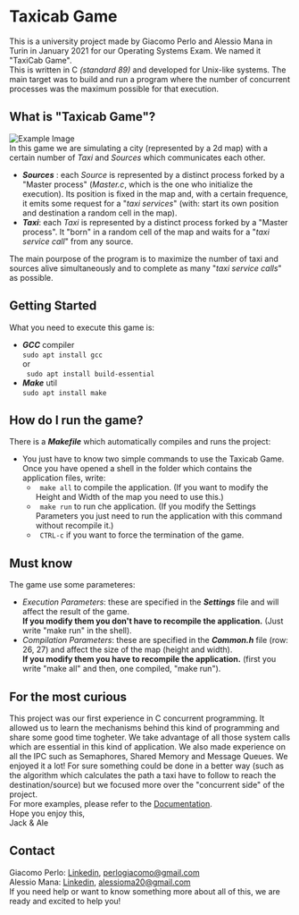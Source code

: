 # Taxicab Game
This is a university project made by Giacomo Perlo and Alessio Mana in Turin in January 2021 for our Operating Systems Exam. 
We named it "TaxiCab Game". </br>
This is written in C *(standard 89)* and developed for Unix-like systems.
The main target was to build and run a program where the number of concurrent processes was the maximum possible for that execution.

## What is "Taxicab Game"?

![Example Image](https://drive.google.com/uc?export=view&id=1ttWKm6Utmnda7krZtkHu3dKhkAXgp2Xr)<br/>
In this game we are simulating a city (represented by a 2d map) with a certain number of *Taxi* and *Sources* which communicates each other. <br/>
- ***Sources*** : each *Source* is represented by a distinct process forked by a "Master process" (*Master.c*, which is the one who initialize the execution). Its position is fixed in the map and, with a certain frequence, it emits some request for a "*taxi services*" (with: start its own position and destination a random cell in the map).
- ***Taxi***: each *Taxi* is represented by a distinct process forked by a "Master process". It "born" in a random cell of the map and waits for a "*taxi service call*" from any source.<br/>

The main pourpose of the program is to maximize the number of taxi and sources alive simultaneously and to complete as many "*taxi service calls*" as possible. 

## Getting Started
What you need to execute this game is:
 - ***GCC*** compiler <br/>
    ``` sudo apt install gcc ```  <br> or <br> ``` sudo apt install build-essential``` 
 - ***Make*** util <br/>
    ``` sudo apt install make ```

## How do I run the game?
There is a ***Makefile*** which automatically compiles and runs the project:
- You just have to know two simple commands to use the Taxicab Game. Once you have opened a shell in the folder which contains the application files, write: <br/>
  - ``` make all``` to compile the application. (If you want to modify the Height and Width of the map you need to use this.) <br/>
  - ``` make run``` to run che application. (If you modify the Settings Parameters you just need to run the application with this command without recompile it.)<br/>
  - ``` CTRL-c``` if you want to force the termination of the game.

## Must know
The game use some parameteres:
- *Execution Parameters*: these are specified in the ***Settings*** file and will affect the result of the game. <br/>
  **If you modify them you don't have to recompile the application.** (Just write "make run" in the shell).
- *Compilation Parameters*: these are specified in the ***Common.h*** file (row: 26, 27) and affect the size of the map (height and width). <br/>
  **If you modify them you have to recompile the application.** (first you write "make all" and then, one compiled, "make run").


## For the most curious
This project was our first experience in C concurrent programming. It allowed us to learn the mechanisms behind this kind of programming and share some good time togheter. We take advantage of all those system calls which are essential in this kind of application. We also made experience on all the IPC such as Semaphores, Shared Memory and Message Queues. We enjoyed it a lot!
For sure something could be done in a better way (such as the algorithm which calculates the path a taxi have to follow to reach the destination/source) but we focused more over the "concurrent side" of the project.<br/>
For more examples, please refer to the [Documentation](https://drive.google.com/file/d/1nuqLbpuRCTUlv6wC8aB1Gj7PbQfNN3VL/view?usp=sharing).<br/>
Hope you enjoy this,<br/> 
Jack & Ale

## Contact
Giacomo Perlo: [Linkedin](https://www.linkedin.com/in/giacomo-perlo-1a81471b6/), <perlogiacomo@gmail.com><br/>
Alessio Mana: [Linkedin](https://www.linkedin.com/in/alessio-mana-051112175/), <alessioma20@gmail.com><br/> 
If you need help or want to know something more about all of this, we are ready and excited to help you!
